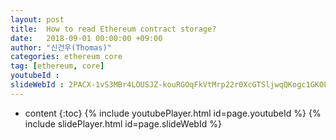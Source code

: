 ```yaml
---
layout: post
title:  How to read Ethereum contract storage?
date:   2018-09-01 00:00:00 +09:00
author: "신건우(Thomas)"
categories: ethereum core
tag: [ethereum, core]
youtubeId :
slideWebId : 2PACX-1vS3MBr4LOUSJZ-kouRGOqFkVtMrp22r0XcGTSljwqQKogc1GKOLpjGpZ65DIyLEjZi55e8noA2qq3e3
---
```

* content
{:toc}
{% include youtubePlayer.html id=page.youtubeId %}
{% include slidePlayer.html id=page.slideWebId %}
